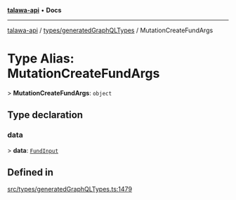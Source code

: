 [**talawa-api**](../../../README.md) • **Docs**

***

[talawa-api](../../../modules.md) / [types/generatedGraphQLTypes](../README.md) / MutationCreateFundArgs

# Type Alias: MutationCreateFundArgs

\> **MutationCreateFundArgs**: `object`

## Type declaration

### data

\> **data**: [`FundInput`](FundInput.md)

## Defined in

[src/types/generatedGraphQLTypes.ts:1479](https://github.com/PalisadoesFoundation/talawa-api/blob/f4877b986932181336f42a7336754de05976cd97/src/types/generatedGraphQLTypes.ts#L1479)
